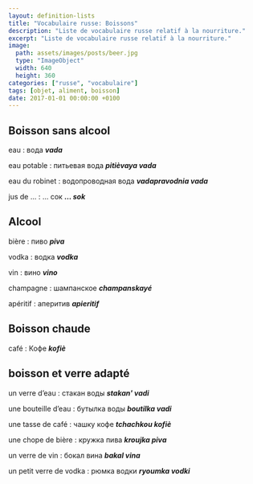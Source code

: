 ```yaml
---
layout: definition-lists
title: "Vocabulaire russe: Boissons"
description: "Liste de vocabulaire russe relatif à la nourriture."
excerpt: "Liste de vocabulaire russe relatif à la nourriture."
image:
  path: assets/images/posts/beer.jpg
  type: "ImageObject"
  width: 640
  height: 360
categories: ["russe", "vocabulaire"]
tags: [objet, aliment, boisson]
date: 2017-01-01 00:00:00 +0100
---
```


## Boisson sans alcool

eau
: вода
*__vada__*

eau potable
: питьевая вода
*__pitièvaya vada__*

eau du robinet
: водопроводная вода
*__vadapravodnia vada__*

jus de …
: … сок
*__… sok__*


## Alcool

bière
: пиво
*__piva__*

vodka
: водка
*__vodka__*

vin
: вино
*__vino__*

champagne
: шампанское
*__champanskayé__*

apéritif
: аперитив
*__apieritif__*


## Boisson chaude

café
: Кофе
*__kofiè__*


## boisson et verre adapté

un verre d’eau
: стакан воды
*__stakan' vadi__*

une bouteille d’eau
: бутылка воды
*__boutilka vadi__*

une tasse de café
: чашку кофе
*__tchachkou kofiè__*

une chope de bière
: кружка пива
*__kroujka pivа__*

un verre de vin
: бокал вина
*__bakal vinа__*

un petit verre de vodka
: рюмка водки
*__ryoumka vodki__*

